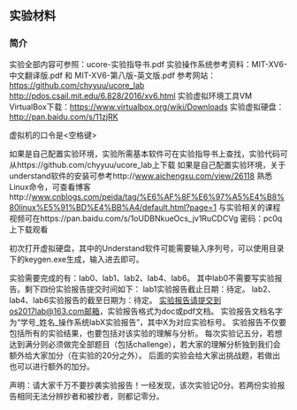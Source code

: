 ## 实验材料

### 简介

实验全部内容可参照：ucore-实验指导书.pdf
实验操作系统参考资料：MIT-XV6-中文翻译版.pdf 和 MIT-XV6-第八版-英文版.pdf 
参考网站：https://github.com/chyyuu/ucore_lab
	  http://pdos.csail.mit.edu/6.828/2016/xv6.html
实验虚拟环境工具VM VirtualBox下载：https://www.virtualbox.org/wiki/Downloads
实验虚拟硬盘：http://pan.baidu.com/s/11zjRK

虚拟机的口令是<空格键>


如果是自己配置实验环境，实验所需基本软件可在实验指导书上查找，实验代码可从https://github.com/chyyuu/ucore_lab上下载
如果是自己配置实验环境，关于understand软件的安装可参考http://www.aichengxu.com/view/26118
熟悉Linux命令，可查看博客http://www.cnblogs.com/peida/tag/%E6%AF%8F%E6%97%A5%E4%B8%80linux%E5%91%BD%E4%BB%A4/default.html?page=1
与实验相关的课程视频可在https://pan.baidu.com/s/1oUDBNkueOcs_jv1RuCDCVg 密码：pc0q上下载观看

初次打开虚拟硬盘，其中的Understand软件可能需要输入序列号，可以使用目录下的keygen.exe生成，输入进去即可。

实验需要完成的有：lab0、lab1、lab2、lab4、lab6。
其中lab0不需要写实验报告。剩下四份实验报告提交时间如下：
lab1实验报告截止日期：待定。
lab2、lab4、lab6实验报告的截至日期为：待定。
实验报告请提交到os2017lab@163.com邮箱，实验报告格式为doc或pdf文档。
实验报告文档名字为“学号_姓名_操作系统labX实验报告”，其中X为对应实验标号。
实验报告不仅要包括所有的实验结果，也要包括对该实验的理解与分析。
每次实验记五分，若想达到满分则必须做完全部题目（包括challenge），若大家的理解分析独到我们会额外给大家加分（在实验的20分之外）。
后面的实验会给大家出挑战题，若做出也可以进行额外的加分。

声明：请大家千万不要抄袭实验报告！一经发现，该次实验记0分。若两份实验报告相同无法分辨抄者和被抄者，则都记零分。
